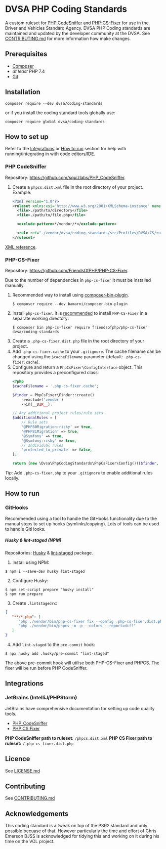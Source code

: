 # DVSA PHP Coding Standards
A custom ruleset for [PHP CodeSniffer](https://github.com/squizlabs/PHP_CodeSniffer) and [PHP-CS-Fixer](https://github.com/FriendsOfPHP/PHP-CS-Fixer) for use in the Driver and Vehicles Standard Agency.
DVSA PHP Coding standards are maintained and updated by the developer community at the DVSA. 
See [CONTRIBUTING.md](/CONTRIBUTING.md) for more information how make changes.

## Prerequisites
- [Composer](https://getcomposer.org/)
- _at least_ PHP 7.4
- [Git](https://git-scm.com/)

## Installation
`composer require --dev dvsa/coding-standards`

or if you install the coding standard tools globally use:

`composer require global dvsa/coding-standards`

## How to set up
Refer to the [Integrations](#integrations) or [How to run](#how-to-run) section for help with running/integrating in with code editors/IDE.

### PHP CodeSniffer
Repository: https://github.com/squizlabs/PHP_CodeSniffer.

1. Create a `phpcs.dist.xml` file in the root directory of your project. Example:
   ```xml
   <?xml version="1.0"?>
   <ruleset xmlns:xsi="http://www.w3.org/2001/XMLSchema-instance" name="DVSA" xsi:noNamespaceSchemaLocation="./vendor/squizlabs/php_codesniffer/phpcs.xsd">
     <file>./path/to/directory</file>
     <file>./path/to/file.php</file>

     <exclude-pattern>*/vendor/*</exclude-pattern>

     <rule ref="./vendor/dvsa/coding-standards/src/Profiles/DVSA/CS/ruleset.xml" />
   </ruleset>
   ```
[XML reference](https://github.com/squizlabs/PHP_CodeSniffer/wiki/Annotated-Ruleset).

### PHP-CS-Fixer
Repository: https://github.com/FriendsOfPHP/PHP-CS-Fixer.

Due to the number of dependencies in `php-cs-fixer` it must be installed manually.

1. Recommended way to install using [composer-bin-plugin](https://github.com/bamarni/composer-bin-plugin).
   ```shell
   $ composer require --dev bamarni/composer-bin-plugin
   ```
3. Install `php-cs-fixer`. It is [recommended](https://github.com/FriendsOfPHP/PHP-CS-Fixer#installation) to install `PHP-CS-Fixer` in a separate working directory:
    ```shell 
    $ composer bin php-cs-fixer require friendsofphp/php-cs-fixer dvsa/coding-standards
    ```
4. Create a `.php-cs-fixer.dist.php` file in the root directory of your project.
5. Add `.php-cs-fixer.cache` to your `.gitignore`. The cache filename can be changed using the `$cacheFilename` parameter (default: `.php-cs-fixer.cache`).
6. Configure and return a `PhpCsFixer\ConfigInterface` object. This repository provides a preconfigured class:
    ```php
    <?php
    $cacheFilename = '.php-cs-fixer.cache';

    $finder = PhpCsFixer\Finder::create()
        ->exclude('vendor')
        ->in(__DIR__);

    // Any additional project rules/rule sets.
    $additionalRules = [
        // Rule sets
        '@PHP80Migration:risky' => true,
        '@PHP81Migration' => true,
        '@Symfony' => true,
        '@Symfony:risky' => true,
        // Individual rules
        'protected_to_private' => false,
    ];

    return (new \Dvsa\PhpCodingStandards\PhpCsFixer\Config())($finder, $additionalRules, $cacheFilename);
    ```

*Tip*: Add `.php-cs-fixer.php` to your `.gitignore` to enable additional rules locally.

## How to run
### GitHooks
Recommended using a tool to handle the GitHooks functionality due to the manual steps to set up hooks (symlinks/copying). Lots of tools can be used to handle GitHooks.

##### Husky & lint-staged (NPM)
Repositories: [Husky](https://github.com/typicode/husky) & [lint-staged](https://github.com/okonet/lint-staged) package.

1. Install using NPM:
```shell
$ npm i --save-dev husky lint-staged
```
2. Configure Husky:
```shell
$ npm set-script prepare "husky install"
$ npm run prepare
```
3. Create `.lintstagedrc`:
```json
{
   "**/*.php": [
      "php ./vendor/bin/php-cs-fixer fix --config .php-cs-fixer.dist.php",
      "php ./vendor/bin/phpcs -n -p --colors --report=diff"
   ]
}
```
4. Add `lint-staged` to the `pre-commit` hook:
```shell
$ npx husky add .husky/pre-commit "lint-staged"
```

The above pre-commit hook will utilise both PHP-CS-Fixer and PHPCS. The fixer will be run before PHP CodeSniffer.

## Integrations
### JetBrains (IntelliJ/PHPStorm)
JetBrains have comprehensive documentation for setting up code quality tools.
- [PHP_CodeSniffer](https://www.jetbrains.com/help/phpstorm/using-php-code-sniffer.html)
- [PHP CS Fixer](https://www.jetbrains.com/help/phpstorm/using-php-cs-fixer.html)

**PHP CodeSniffer path to ruleset:** `/phpcs.dist.xml`
**PHP CS Fixer path to ruleset:** `/.php-cs-fixer.dist.php`

## Licence 
See [LICENSE.md](/LICENSE.md)

## Contributing
See [CONTRIBUTING.md](/CONTRIBUTING.md)

## Acknowledgements
This coding standard is a tweak on top of the PSR2 standard 
and only possible becuase of that. 
However particularly the time and effort of Chris Emerson BJSS is acknowledged
for tidying this and working on it during his time on the VOL project. 
 


